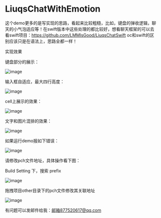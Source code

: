 # LiuqsChatWithEmotion

这个demo更多的是写实现的思路，看起来比较粗糙，比如，键盘的弹收逻辑，聊天的小气泡适应等！在swift版本中这些处理的都比较好，想看聊天框架的可以去看swift项目：https://github.com/LMMIsGood/LiuqsChatSwift  oc和swift的区别应该只是在语法上，思路全都一样！

实现效果

键盘部分的展示：

![image](https://github.com/LMMIsGood/LiuqsChatWithEmotion/blob/master/ExampleImages/4.png)

输入框自适应，最大四行高度：

![image](https://github.com/LMMIsGood/LiuqsChatWithEmotion/blob/master/ExampleImages/5.png)

cell上展示的效果：

![image](https://github.com/LMMIsGood/LiuqsChatWithEmotion/blob/master/ExampleImages/6.png)

文字和图片混排的效果：

![image](https://github.com/LMMIsGood/LiuqsChatWithEmotion/blob/master/ExampleImages/7.png)

如果运行demo报如下错误：

![image](https://github.com/LMMIsGood/LiuqsChatWithEmotion/blob/master/ExampleImages/error1.png)

请修改pch文件地址，具体操作看下图：

Build Setting 下，搜索 prefix

![image](https://github.com/LMMIsGood/LiuqsChatWithEmotion/blob/master/ExampleImages/error2.png)

拖拽项目other目录下的pch文件修改其关联地址

![image](https://github.com/LMMIsGood/LiuqsChatWithEmotion/blob/master/ExampleImages/error3.png)

有问题可以发邮件给我：邮箱877520617@qq.com

